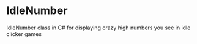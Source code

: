 # IdleNumber
IdleNumber class in C# for displaying crazy high numbers you see in idle clicker games
